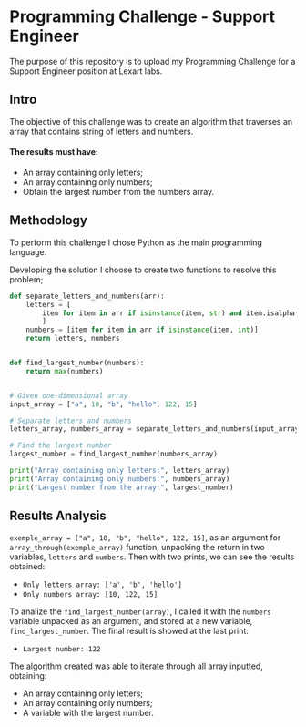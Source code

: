 # Programming Challenge - Support Engineer
The purpose of this repository is to upload my Programming  Challenge for a Support Engineer position at Lexart labs.

## Intro
The objective of this challenge was to create an algorithm that traverses an array that contains string of letters and numbers.
#### The results must have:
+ An array containing only letters;
+ An array containing only numbers;
+ Obtain the largest number from the numbers array.

## Methodology
To perform this challenge I chose Python as the main programming language.

Developing the solution I choose to create two functions to resolve this problem;
```python
def separate_letters_and_numbers(arr):
    letters = [
        item for item in arr if isinstance(item, str) and item.isalpha()
        ]
    numbers = [item for item in arr if isinstance(item, int)]
    return letters, numbers


def find_largest_number(numbers):
    return max(numbers)


# Given one-dimensional array
input_array = ["a", 10, "b", "hello", 122, 15]

# Separate letters and numbers
letters_array, numbers_array = separate_letters_and_numbers(input_array)

# Find the largest number
largest_number = find_largest_number(numbers_array)

print("Array containing only letters:", letters_array)
print("Array containing only numbers:", numbers_array)
print("Largest number from the array:", largest_number)
```

## Results Analysis
 ```exemple_array = ["a", 10, "b", "hello", 122, 15]```, as an argument for ```array_through(exemple_array)``` function, unpacking the return in two variables, ```letters``` and ```numbers```. Then with two prints, we can see the results obtained:
+ ```Only letters array: ['a', 'b', 'hello']```
+ ```Only numbers array: [10, 122, 15]```
  
To analize the ```find_largest_number(array)```, I called it with the ```numbers``` variable unpacked as an argument, and stored at a new variable, ```find_largest_number```. The final result is showed at the last print:
+ ```Largest number: 122```

The algorithm created was able to iterate through all array inputted, obtaining:
+ An array containing only letters;
+ An array containing only numbers;
+ A variable with the largest number.